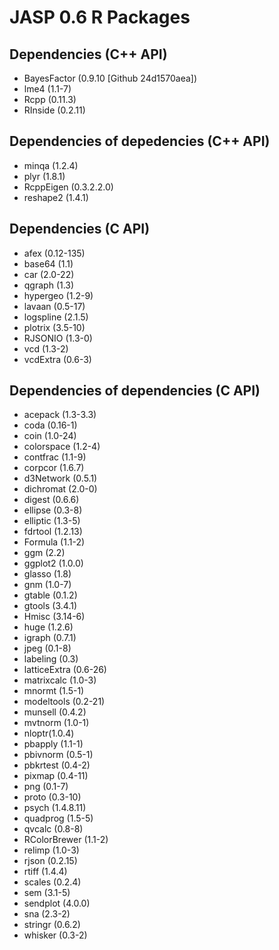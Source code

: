 
JASP 0.6 R Packages
===================

Dependencies (C++ API)
----------------------

* BayesFactor (0.9.10 [Github 24d1570aea])
* lme4 (1.1-7)
* Rcpp (0.11.3)
* RInside (0.2.11)

Dependencies of depedencies (C++ API)
-------------------------------------

* minqa (1.2.4)
* plyr (1.8.1)
* RcppEigen (0.3.2.2.0)
* reshape2 (1.4.1)

Dependencies (C API)
------------

* afex (0.12-135)
* base64 (1.1)
* car (2.0-22)
* qgraph (1.3)
* hypergeo (1.2-9)
* lavaan (0.5-17)
* logspline (2.1.5)
* plotrix (3.5-10)
* RJSONIO (1.3-0)
* vcd (1.3-2)
* vcdExtra (0.6-3)

Dependencies of dependencies (C API)
------------------------------------

* acepack (1.3-3.3)
* coda (0.16-1)
* coin (1.0-24)
* colorspace (1.2-4)
* contfrac (1.1-9)
* corpcor (1.6.7)
* d3Network (0.5.1)
* dichromat (2.0-0)
* digest (0.6.6)
* ellipse (0.3-8)
* elliptic (1.3-5)
* fdrtool (1.2.13)
* Formula (1.1-2)
* ggm (2.2)
* ggplot2 (1.0.0)
* glasso (1.8)
* gnm (1.0-7)
* gtable (0.1.2)
* gtools (3.4.1)
* Hmisc (3.14-6)
* huge (1.2.6)
* igraph (0.7.1)
* jpeg (0.1-8)
* labeling (0.3)
* latticeExtra (0.6-26)
* matrixcalc (1.0-3)
* mnormt (1.5-1)
* modeltools (0.2-21)
* munsell (0.4.2)
* mvtnorm (1.0-1)
* nloptr(1.0.4)
* pbapply (1.1-1)
* pbivnorm (0.5-1)
* pbkrtest (0.4-2)
* pixmap (0.4-11)
* png (0.1-7)
* proto (0.3-10)
* psych (1.4.8.11)
* quadprog (1.5-5)
* qvcalc (0.8-8)
* RColorBrewer (1.1-2)
* relimp (1.0-3)
* rjson (0.2.15)
* rtiff (1.4.4)
* scales (0.2.4)
* sem (3.1-5)
* sendplot (4.0.0)
* sna (2.3-2)
* stringr (0.6.2)
* whisker (0.3-2)

